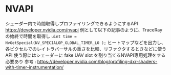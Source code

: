 
# NVAPI
シェーダー内で時間取得しプロファイリングできるようにするAPI
https://developer.nvidia.com/nvapi
例として以下の記事のように、TraceRayの始終で時間を取得し
`uint time = NvGetSpecial(NV_SPECIALOP_GLOBAL_TIMER_LO );`
ヒートマップなどを出力し、各ピクセルでのレイトラバーサルの重さを比較、リファクタするときなどに使うAPI
使う際にはシェーダーに fake UAV slot を割り当てるNVAPI専用処理をする必要あり
参考 : https://developer.nvidia.com/blog/profiling-dxr-shaders-with-timer-instrumentation/


<!--stackedit_data:
eyJoaXN0b3J5IjpbLTExMzI2NjcxMTQsLTk0NTg5NDc0NCw3Mz
A5OTgxMTZdfQ==
-->